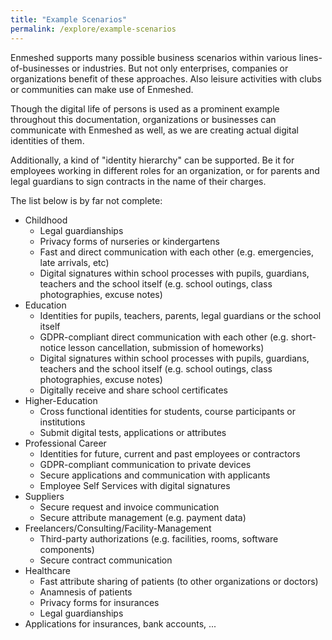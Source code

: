 ```yaml
---
title: "Example Scenarios"
permalink: /explore/example-scenarios
---
```


Enmeshed supports many possible business scenarios within various lines-of-businesses or industries. But not only enterprises, companies or organizations benefit of these approaches. Also leisure activities with clubs or communities can make use of Enmeshed.

Though the digital life of persons is used as a prominent example throughout this documentation, organizations or businesses can communicate with Enmeshed as well, as we are creating actual digital identities of them.

Additionally, a kind of "identity hierarchy" can be supported. Be it for employees working in different roles for an organization, or for parents and legal guardians to sign contracts in the name of their charges.

The list below is by far not complete:

-   Childhood
    -   Legal guardianships
    -   Privacy forms of nurseries or kindergartens
    -   Fast and direct communication with each other (e.g. emergencies, late arrivals, etc)
    -   Digital signatures within school processes with pupils, guardians, teachers and the school itself (e.g. school outings, class photographies, excuse notes)
-   Education
    -   Identities for pupils, teachers, parents, legal guardians or the school itself
    -   GDPR-compliant direct communication with each other (e.g. short-notice lesson cancellation, submission of homeworks)
    -   Digital signatures within school processes with pupils, guardians, teachers and the school itself (e.g. school outings, class photographies, excuse notes)
    -   Digitally receive and share school certificates
-   Higher-Education
    -   Cross functional identities for students, course participants or institutions
    -   Submit digital tests, applications or attributes
-   Professional Career
    -   Identities for future, current and past employees or contractors
    -   GDPR-compliant communication to private devices
    -   Secure applications and communication with applicants
    -   Employee Self Services with digital signatures
-   Suppliers
    -   Secure request and invoice communication
    -   Secure attribute management (e.g. payment data)
-   Freelancers/Consulting/Facility-Management
    -   Third-party authorizations (e.g. facilities, rooms, software components)
    -   Secure contract communication
-   Healthcare
    -   Fast attribute sharing of patients (to other organizations or doctors)
    -   Anamnesis of patients
    -   Privacy forms for insurances
    -   Legal guardianships
-   Applications for insurances, bank accounts, ...
